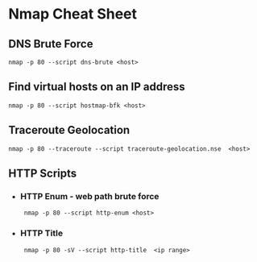 # Nmap Cheat Sheet

## DNS Brute Force

    nmap -p 80 --script dns-brute <host>

## Find virtual hosts on an IP address 

    nmap -p 80 --script hostmap-bfk <host>

## Traceroute Geolocation

    nmap -p 80 --traceroute --script traceroute-geolocation.nse  <host>
    
## HTTP Scripts

 + ### HTTP Enum - web path brute force

        nmap -p 80 --script http-enum <host>

 + ### HTTP Title
 
        nmap -p 80 -sV --script http-title  <ip range>
